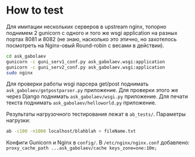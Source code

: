 # How to test
Для имитации нескольких серверов в upstream nginx, топорно поднимем 2 gunicorn с одного и того же wsgi application на разных портах 8081 и 8082 (не знаю, насколько это этично, но захотелось посмотреть на Nginx-овый Round-robin с весами в действии).
```bash
cd ask_gabolaev
gunicorn -c guni_serv1_conf.py ask_gabolaev.wsgi:application
gunicorn -c guni_serv2_conf.py ask_gabolaev.wsgi:application
sudo nginx
```
Для проверки работы wsgi парсера get/post поднимать `ask_gabolaev/getpostparser.py` приложение.
Для проверки этого же через Django поднимать `ask_gabolaev/wsgi.py` приложение.
Для печати текста поднимать `ask_gabolaev/helloworld.py` приложение.

Результаты нагрузочного тестирования лежат в `ab_tests/`.
Параметры нагрузки:
```bash 
ab -c100 -n1000 localhost/blahblah > fileName.txt
```

Конфиги Gunicorn и Nginx в `config/`.
В `/etc/nginx/nginx.conf` добавлено:
`proxy_cache_path ...ask_gabolaev/cache keys_zone=one:10m;`
